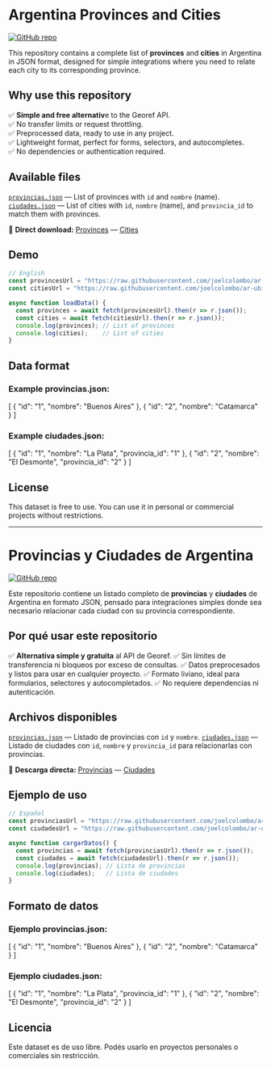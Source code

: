 # Argentina Provinces and Cities

[![GitHub repo](https://img.shields.io/badge/GitHub-ar--ubicaciones-black?logo=github)](https://github.com/joelcolombo/ar-ubicaciones)

This repository contains a complete list of **provinces** and **cities** in Argentina in JSON format, designed for simple integrations where you need to relate each city to its corresponding province.


## Why use this repository
✅ **Simple and free alternativ**e to the Georef API.  
✅ No transfer limits or request throttling.  
✅ Preprocessed data, ready to use in any project.  
✅ Lightweight format, perfect for forms, selectors, and autocompletes.  
✅ No dependencies or authentication required.  


## Available files
[`provincias.json`](./data/provincias.json) — List of provinces with `id` and `nombre` (name).  
[`ciudades.json`](./data/ciudades.json) — List of cities with `id`, `nombre` (name), and `provincia_id` to match them with provinces.  

🔗 **Direct download:** [Provinces](https://raw.githubusercontent.com/joelcolombo/ar-ubicaciones/main/data/provincias.json) — [Cities](https://raw.githubusercontent.com/joelcolombo/ar-ubicaciones/main/data/ciudades.json)  


## Demo
```javascript
// English
const provincesUrl = "https://raw.githubusercontent.com/joelcolombo/ar-ubicaciones/main/data/provincias.json";
const citiesUrl = "https://raw.githubusercontent.com/joelcolombo/ar-ubicaciones/main/data/ciudades.json";

async function loadData() {
  const provinces = await fetch(provincesUrl).then(r => r.json());
  const cities = await fetch(citiesUrl).then(r => r.json());
  console.log(provinces); // List of provinces
  console.log(cities);    // List of cities
}
```


## Data format
### Example provincias.json:
[
  { "id": "1", "nombre": "Buenos Aires" },
  { "id": "2", "nombre": "Catamarca" }
]

### Example ciudades.json:
[
  { "id": "1", "nombre": "La Plata", "provincia_id": "1" },
  { "id": "2", "nombre": "El Desmonte", "provincia_id": "2" }
]


## License
This dataset is free to use. You can use it in personal or commercial projects without restrictions.


---


# Provincias y Ciudades de Argentina

[![GitHub repo](https://img.shields.io/badge/GitHub-ar--ubicaciones-black?logo=github)](https://github.com/joelcolombo/ar-ubicaciones)

Este repositorio contiene un listado completo de **provincias** y **ciudades** de Argentina en formato JSON, pensado para integraciones simples donde sea necesario relacionar cada ciudad con su provincia correspondiente.


## Por qué usar este repositorio
✅ **Alternativa simple y gratuita** al API de Georef.
✅ Sin límites de transferencia ni bloqueos por exceso de consultas.
✅ Datos preprocesados y listos para usar en cualquier proyecto.
✅ Formato liviano, ideal para formularios, selectores y autocompletados.
✅ No requiere dependencias ni autenticación.


## Archivos disponibles
[`provincias.json`](./data/provincias.json) — Listado de provincias con `id` y `nombre`.
[`ciudades.json`](./data/ciudades.json) — Listado de ciudades con `id`, `nombre` y `provincia_id` para relacionarlas con provincias.

🔗 **Descarga directa:** [Provincias](https://raw.githubusercontent.com/joelcolombo/ar-ubicaciones/main/data/provincias.json) — [Ciudades](https://raw.githubusercontent.com/joelcolombo/ar-ubicaciones/main/data/ciudades.json)  


## Ejemplo de uso
```javascript
// Español
const provinciasUrl = "https://raw.githubusercontent.com/joelcolombo/ar-ubicaciones/main/data/provincias.json";
const ciudadesUrl = "https://raw.githubusercontent.com/joelcolombo/ar-ubicaciones/main/data/ciudades.json";

async function cargarDatos() {
  const provincias = await fetch(provinciasUrl).then(r => r.json());
  const ciudades = await fetch(ciudadesUrl).then(r => r.json());
  console.log(provincias); // Lista de provincias
  console.log(ciudades);   // Lista de ciudades
}
```


## Formato de datos
### Ejemplo provincias.json:
[
  { "id": "1", "nombre": "Buenos Aires" },
  { "id": "2", "nombre": "Catamarca" }
]

### Ejemplo ciudades.json:
[
  { "id": "1", "nombre": "La Plata", "provincia_id": "1" },
  { "id": "2", "nombre": "El Desmonte", "provincia_id": "2" }
]


## Licencia
Este dataset es de uso libre. Podés usarlo en proyectos personales o comerciales sin restricción.
